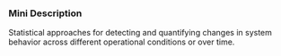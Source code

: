 ### Mini Description

Statistical approaches for detecting and quantifying changes in system behavior across different operational conditions or over time.
